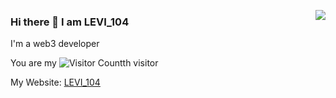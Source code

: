 <a href="https://www.levi104.com/" target="_blank"><img align="right" src="https://github-readme-stats.vercel.app/api?username=chen4903&show_icons=true&count_private=false&theme=vue-dark" /></a>

### Hi there 👋 I am LEVI_104

I'm a web3 developer

You are my ![Visitor Count](https://profile-counter.glitch.me/chen4903/count.svg)th visitor

My Website: [LEVI_104](https://www.levi104.com/)
